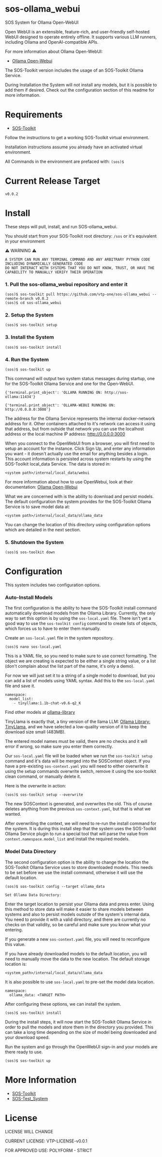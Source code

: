 # sos-ollama_webui

SOS System for Ollama Open-WebUI

Open WebUI is an extensible, feature-rich, and user-friendly self-hosted WebUI designed to operate entirely offline. 
It supports various LLM runners, including Ollama and OpenAI-compatible APIs. 

For more information about Ollama Open-WebUI:
 - [Ollama Open-Webui](https://github.com/open-webui/open-webui.git)


The SOS-Toolkit version includes the usage of an SOS-Toolkit Ollama Service. 

During Installation the System will not install any models, but it is possible to add them if desired. 
Check out the configuration section of this readme for more information.


# Requirements
 - [SOS-Toolkit](https://github.com/vtp-one/sos-toolkit)

Follow the instructions to get a working SOS-Toolkit virtual environment. 

Installation instructions assume you already have an activated virtual environment. 

All Commands in the environment are prefaced with: `(sos)$`


# Current Release Target
```
v0.0.2
```


# Install
These steps will pull, install, and run SOS-ollama_webui. 

You should start from your SOS-Toolkit root directory: `/sos` or it's equivalent in your environment

:warning: WARNING :warning:
```
A SYSTEM CAN RUN ANY TERMINAL COMMAND AND ANY ARBITRARY PYTHON CODE INCLUDING DYNAMICALLY GENERATED CODE
DO NOT INTERACT WITH SYSTEMS THAT YOU DO NOT KNOW, TRUST, OR HAVE THE CAPABILITY TO MANUALLY VERIFY THEIR OPERATION
```

### 1. Pull the sos-ollama_webui repository and enter it
```
(sos)$ sos-toolkit pull https://github.com/vtp-one/sos-ollama_webui --remote-branch v0.0.2
(sos)$ cd sos-ollama_webui
```

### 2. Setup the System
```
(sos)$ sos-toolkit setup
```

### 3. Install the System
```
(sos)$ sos-toolkit install
```

### 4. Run the System
```
(sos)$ sos-toolkit up
```

This command will output two system status messages during startup, one for the SOS-Toolkit Ollama Service and one for the Open-WebUI.
```
{'terminal.print_object': 'OLLAMA RUNNING ON: http://sos-ollama:11434'}
```
```
{'terminal.print_object': 'OLLAMA-WEBUI RUNNING ON: http://0.0.0.0:3000'}
```
The address for the Ollama Service represents the internal docker-network address for it. 
Other containers attached to it's network can access it using that address, but from outside that network you can use the localhost address or the local machine IP address: http://0.0.0.0:3000

When you connect to the OpenWebUI from a browser, you will first need to setup an account for the instance. 
Click Sign Up, and enter any information you want - it doesn't actually use the email for anything besides a login. 
This account information is persisted across system restarts by using the SOS-Toolkit local_data Service. 
The data is stored in:
```
<system path>/internal/local_data/webui
```

For more information about how to use OpenWebui, look at their documentation: [Ollama Open-Webui](https://github.com/open-webui/open-webui.git)

What we are concerned with is the ability to download and persist models. 
The default configuration the system provides for the SOS-Toolkit Ollama Service is to save model data at:
```
<system path>/internal/local_data/ollama_data
```
You can change the location of this directory using configuration options which are detailed in the next section. 

### 5. Shutdown the System
```
(sos)$ sos-toolkit down
```


# Configuration
This system includes two configuration options. 

### Auto-Install Models
The first configuration is the ability to have the SOS-Toolkit install command automatically download models from the Ollama Library. 
Currently, the only way to set this option is by using the `sos-local.yaml` file. 
There isn't yet a good way to use the `sos-toolkit config` command to create lists of objects, which forces us to have to enter them manually.

Create an `sos-local.yaml` file in the system repository.
```
(sos)$ nano sos-local.yaml
```

This is a YAML file, so you need to make sure to use correct formatting. 
The object we are creating is expected to be either a single string value, or a list (don't complain about the list part of the name, it's only a demo). 

For now we will just set it to a string of a single model to download, but you can add a list of models using YAML syntax.
Add this to the `sos-local.yaml` file and save it.
```
namespace:
  model_list: 
    - tinyllama:1.1b-chat-v0.6-q2_K
```
Find other models at [ollama-library](https://ollama.com/library)

TinyLlama is exactly that, a tiny version of the llama LLM: [Ollama Library: TinyLlama](https://ollama.com/library/tinyllama), and we have selected a low-quality version of it to keep the download size small (483MB).

The entered model names must be valid, there are no checks and it will error if wrong, so make sure you enter them correctly.

Our `sos-local.yaml` file will be loaded when we run the `sos-toolkit setup` command and it's data will be merged into the SOSContext object. 
If you have a pre-existing `sos-context.yaml` you will need to either overwrite it using the setup commands overwrite switch, remove it using the sos-toolkit clean command, or manually delete it. 

Here is the overwrite in action:
```
(sos)$ sos-toolkit setup --overwrite
```

The new SOSContext is generated, and overwrites the old. 
This of course deletes anything from the previous `sos-context.yaml`, but that is what we wanted. 

After overwriting the context, we will need to re-run the install command for the system. 
It is during this install step that the system uses the SOS-Toolkit Ollama Service plugin to run a special tool that will parse the value from `context.namespace.model_list` and install the required models.


### Model Data Directory
The second configuration option is the ability to change the location the SOS-Toolkit Ollama Service uses to store downloaded models. 
This needs to be set before we use the install command, otherwise it will use the default location.
```
(sos)$ sos-toolkit config --target ollama_data

Set Ollama Data Directory: 

```
Enter the target location to persist your Ollama data and press enter. 
Using this method to store data will make it easier to share models between systems and also to persist models outside of the system's internal data. 
You need to provide it with a valid directory, and there are currently no checks on that validity, so be careful and make sure you know what your entering.

If you generate a new `sos-context.yaml` file, you will need to reconfigure this value.

If you have already downloaded models to the default location, you will need to manually move the data to the new location.
The default storage location is:
```
<system_path>/internal/local_data/ollama_data
```

It is also possible to use `sos-local.yaml` to pre-set the model data location.
```
namespace:
  ollama_data: <TARGET PATH>
```


After configuring these options, we can install the system.
```
(sos)$ sos-toolkit install
```
During the install steps, it will now start the SOS-Toolkit Ollama Service in order to pull the models and store them in the directory you provided.
This can take a long time depending on the size of model being downloaded and your download speed.

Run the system and go through the OpenWebUI sign-in and your models are there ready to use.
```
(sos)$ sos-toolkit up
```


# More Information
 - [SOS-Toolkit](https://github.com/vtp-one/sos-toolkit)
 - [SOS-Test_System](https://github.com/vtp-one/sos-test_system)


# License
LICENSE WILL CHANGE

CURRENT LICENSE: VTP-LICENSE-v0.0.1

FOR APPROVED USE: POLYFORM - STRICT